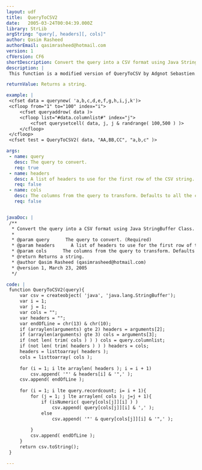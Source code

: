 ```yaml
---
layout: udf
title:  QueryToCSV2
date:   2005-03-24T00:04:39.000Z
library: StrLib
argString: "query[, headers][, cols]"
author: Qasim Rasheed
authorEmail: qasimrasheed@hotmail.com
version: 1
cfVersion: CF6
shortDescription: Convert the query into a CSV format using Java StringBuffer Class.
description: |
 This function is a modified version of QueryToCSV by Adgnot Sebastien. It converts the query into a CSV format using Java StringBuffer Class in java.lang package which is considerably faster as compared to regular string. Excellent performance improvement if you are manipulating large queries.

returnValue: Returns a string.

example: |
 <cfset data = querynew( 'a,b,c,d,e,f,g,h,i,j,k')>
 <cfloop from="1" to="100" index="i">
     <cfset queryaddrow( data )>
     <cfloop list="#data.columnlist#" index="j">
         <cfset querysetcell( data, j, j & randrange( 100,500 ) )>
     </cfloop>
 </cfloop>
 <cfset test = QueryToCSV2( data, "AA,BB,CC", "a,b,c" )>

args:
 - name: query
   desc: The query to convert.
   req: true
 - name: headers
   desc: A list of headers to use for the first row of the CSV string. Defaults to all the columns.
   req: false
 - name: cols
   desc: The columns from the query to transform. Defaults to all the columns.
   req: false


javaDoc: |
 /**
  * Convert the query into a CSV format using Java StringBuffer Class.
  * 
  * @param query      The query to convert. (Required)
  * @param headers      A list of headers to use for the first row of the CSV string. Defaults to all the columns. (Optional)
  * @param cols      The columns from the query to transform. Defaults to all the columns. (Optional)
  * @return Returns a string. 
  * @author Qasim Rasheed (qasimrasheed@hotmail.com) 
  * @version 1, March 23, 2005 
  */

code: |
 function QueryToCSV2(query){
     var csv = createobject( 'java', 'java.lang.StringBuffer');
     var i = 1;
     var j = 1;
     var cols = "";
     var headers = "";
     var endOfLine = chr(13) & chr(10);
     if (arraylen(arguments) gte 2) headers = arguments[2];
     if (arraylen(arguments) gte 3) cols = arguments[3];
     if (not len( trim( cols ) ) ) cols = query.columnlist;
     if (not len( trim( headers ) ) ) headers = cols;
     headers = listtoarray( headers );
     cols = listtoarray( cols );
     
     for (i = 1; i lte arraylen( headers ); i = i + 1)
         csv.append( '"' & headers[i] & '",' );
     csv.append( endOfLine );
     
     for (i = 1; i lte query.recordcount; i= i + 1){
         for (j = 1; j lte arraylen( cols ); j=j + 1){
             if (isNumeric( query[cols[j]][i] ) )
                 csv.append( query[cols[j]][i] & ',' );
             else
                 csv.append( '"' & query[cols[j]][i] & '",' );
             
         }
         csv.append( endOfLine );
     }
     return csv.toString();
 }

---
```


